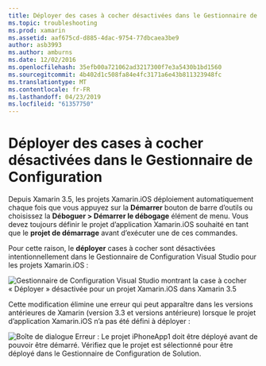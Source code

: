 ```yaml
---
title: Déployer des cases à cocher désactivées dans le Gestionnaire de Configuration
ms.topic: troubleshooting
ms.prod: xamarin
ms.assetid: aaf675cd-d885-4dac-9754-77dbcaea3be9
author: asb3993
ms.author: amburns
ms.date: 12/02/2016
ms.openlocfilehash: 35efb00a721062ad3217300f7e3a5430b1bd1560
ms.sourcegitcommit: 4b402d1c508fa84e4fc3171a6e43b811323948fc
ms.translationtype: MT
ms.contentlocale: fr-FR
ms.lasthandoff: 04/23/2019
ms.locfileid: "61357750"
---
```

# <a name="deploy-checkboxes-disabled-in-configuration-manager"></a>Déployer des cases à cocher désactivées dans le Gestionnaire de Configuration

Depuis Xamarin 3.5, les projets Xamarin.iOS déploiement automatiquement chaque fois que vous appuyez sur la **Démarrer** bouton de barre d’outils ou choisissez la **Déboguer > Démarrer le débogage** élément de menu. Vous devez toujours définir le projet d’application Xamarin.iOS souhaité en tant que le **projet de démarrage** avant d’exécuter une de ces commandes.

Pour cette raison, le **déployer** cases à cocher sont désactivées intentionnellement dans le Gestionnaire de Configuration Visual Studio pour les projets Xamarin.iOS :

![](deploy-checkboxes-images/configuration.png "Gestionnaire de Configuration Visual Studio montrant la case à cocher « Déployer » désactivée pour un projet Xamarin.iOS dans Xamarin 3.5")

Cette modification élimine une erreur qui peut apparaître dans les versions antérieures de Xamarin (version 3.3 et versions antérieure) lorsque le projet d’application Xamarin.iOS n’a pas été défini à déployer :

![](deploy-checkboxes-images/error.png "Boîte de dialogue Erreur : Le projet iPhoneApp1 doit être déployé avant de pouvoir être démarré. Vérifiez que le projet est sélectionné pour être déployé dans le Gestionnaire de Configuration de Solution.")
